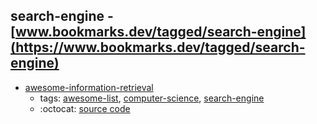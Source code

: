 search-engine - [www.bookmarks.dev/tagged/search-engine](https://www.bookmarks.dev/tagged/search-engine)
---
* [awesome-information-retrieval](https://github.com/harpribot/awesome-information-retrieval#readme)
    * tags: [awesome-list](../tagged/awesome-list.md), [computer-science](../tagged/computer-science.md), [search-engine](../tagged/search-engine.md)
    * :octocat: [source code](https://github.com/harpribot/awesome-information-retrieval#readme)
